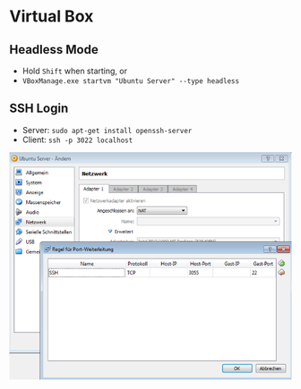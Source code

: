 # Virtual Box

## Headless Mode

- Hold `Shift` when starting, or
- `VBoxManage.exe startvm "Ubuntu Server" --type headless`

## SSH Login

- Server:  `sudo apt-get install openssh-server`
- Client: `ssh -p 3022 localhost`

![screenshot](virtualbox-port-forwarding.png)
